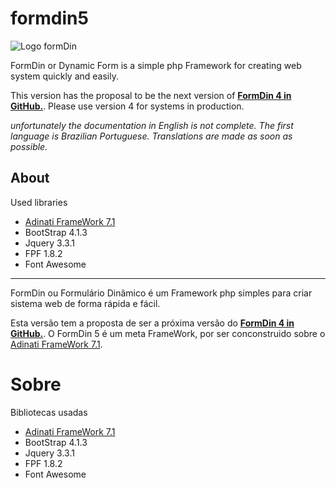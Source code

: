 # formdin5

![Logo formDin](https://raw.githubusercontent.com/bjverde/formDin/master/base/imagens/formdin_logo.png)

FormDin or Dynamic Form is a simple php Framework for creating web system quickly and easily.


This version has the proposal to be the next version of **[FormDin 4 in GitHub.](https://github.com/bjverde/formDin)**. Please use version 4 for systems in production.

*unfortunately the documentation in English is not complete. The first language is Brazilian Portuguese. Translations are made as soon as possible.*


## About

Used libraries

* [Adinati FrameWork 7.1](https://www.adianti.com.br/)
* BootStrap 4.1.3
* Jquery 3.3.1
* FPF 1.8.2
* Font Awesome

---

FormDin ou Formulário Dinâmico é um Framework php simples para criar sistema web de forma rápida e fácil.

Esta versão tem a proposta de ser a próxima versão do **[FormDin 4 in GitHub.](https://github.com/bjverde/formDin)**. O FormDin 5 é um meta FrameWork, por ser conconstruido sobre o [Adinati FrameWork 7.1](https://www.adianti.com.br/).

# Sobre

Bibliotecas usadas

* [Adinati FrameWork 7.1](https://www.adianti.com.br/)
* BootStrap 4.1.3
* Jquery 3.3.1
* FPF 1.8.2
* Font Awesome
